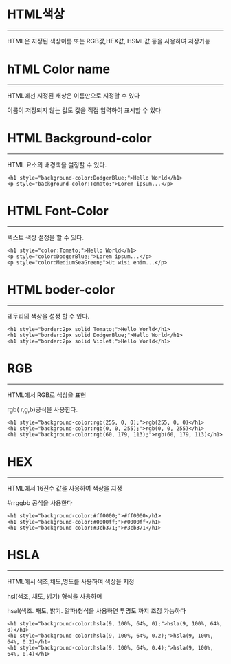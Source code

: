 # HTML색상
-------------------

HTML은 지정된 색상이름 또는 RGB값,HEX값, HSML값 등을 사용하여 저장가능

# hTML Color name
----------------------

HTML에선 지정된 새상은 이름만으로 지정할 수 있다

이름이 저장되지 않는 값도 값을 직접 입력하여 표시할 수 있다

# HTML Background-color
---------------------

HTML 요소의 배경색을 설정할 수 있다.

```
<h1 style="background-color:DodgerBlue;">Hello World</h1>
<p style="background-color:Tomato;">Lorem ipsum...</p>
```

# HTML Font-Color
--------------------
텍스트 색상 설정을 할 수 있다.

```
<h1 style="color:Tomato;">Hello World</h1>
<p style="color:DodgerBlue;">Lorem ipsum...</p>
<p style="color:MediumSeaGreen;">Ut wisi enim...</p>
```

# HTML boder-color
---------------------

테두리의 색상을 설정 할 수 있다.

```
<h1 style="border:2px solid Tomato;">Hello World</h1>
<h1 style="border:2px solid DodgerBlue;">Hello World</h1>
<h1 style="border:2px solid Violet;">Hello World</h1>
```

# RGB
---------------------

HTML에서 RGB로 색상을 표현

rgb( r,g,b)공식을 사용한다.
```
<h1 style="background-color:rgb(255, 0, 0);">rgb(255, 0, 0)</h1>
<h1 style="background-color:rgb(0, 0, 255);">rgb(0, 0, 255)</h1>
<h1 style="background-color:rgb(60, 179, 113);">rgb(60, 179, 113)</h1>
```

# HEX
-------------------
HTML에서 16진수 값을 사용하여 색상을 지정

#rrggbb 공식을 사용한다

```
<h1 style="background-color:#ff0000;">#ff0000</h1>
<h1 style="background-color:#0000ff;">#0000ff</h1>
<h1 style="background-color:#3cb371;">#3cb371</h1>
```

# HSLA
---------------
HTML에서 색조,채도,명도를 사용하여 색상을 지정

hsl(색조, 채도, 밝기) 형식을 사용하며

hsal(색조. 채도, 밝기. 알파)형식을 사용하면 투명도 까지 조정 가능하다

```
<h1 style="background-color:hsla(9, 100%, 64%, 0);">hsla(9, 100%, 64%, 0)</h1>
<h1 style="background-color:hsla(9, 100%, 64%, 0.2);">hsla(9, 100%, 64%, 0.2)</h1>
<h1 style="background-color:hsla(9, 100%, 64%, 0.4);">hsla(9, 100%, 64%, 0.4)</h1>
```
